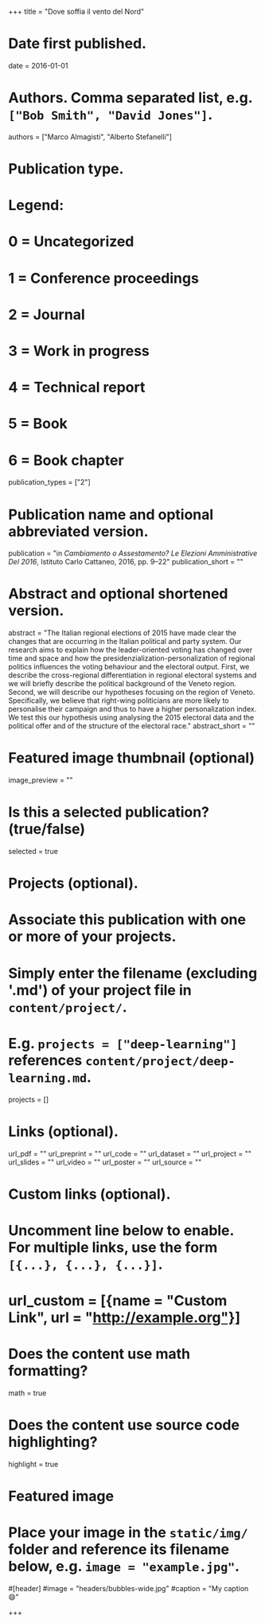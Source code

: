 +++
title = "Dove soffia il vento del Nord"

# Date first published.
date = 2016-01-01

# Authors. Comma separated list, e.g. `["Bob Smith", "David Jones"]`.
authors = ["Marco Almagisti", "Alberto Stefanelli"]

# Publication type.
# Legend:
# 0 = Uncategorized
# 1 = Conference proceedings
# 2 = Journal
# 3 = Work in progress
# 4 = Technical report
# 5 = Book
# 6 = Book chapter
publication_types = ["2"]

# Publication name and optional abbreviated version.
publication = "in *Cambiamento o Assestamento? Le Elezioni Amministrative Del 2016*, Istituto Carlo Cattaneo, 2016, pp. 9–22"
publication_short = ""

# Abstract and optional shortened version.
abstract = "The Italian regional elections of 2015 have made clear the changes that are occurring in the Italian political and party system. Our research aims to explain how the leader-oriented voting has changed over time and space and how the  presidenzialization-personalization of regional politics influences the voting behaviour and the electoral output. First, we describe the cross-regional differentiation in regional electoral systems and we will briefly describe the political background of the Veneto region. Second, we will describe our hypotheses focusing on the region of Veneto. Specifically, we believe that right-wing politicians are more likely to personalise their campaign and thus to have a higher personalization index. We test this our hypothesis using analysing the 2015 electoral data and the political offer and of the structure of the electoral race."
abstract_short = ""

# Featured image thumbnail (optional)
image_preview = ""

# Is this a selected publication? (true/false)
selected = true

# Projects (optional).
#   Associate this publication with one or more of your projects.
#   Simply enter the filename (excluding '.md') of your project file in `content/project/`.
#   E.g. `projects = ["deep-learning"]` references `content/project/deep-learning.md`.
projects = []

# Links (optional).
url_pdf = ""
url_preprint = ""
url_code = ""
url_dataset = ""
url_project = ""
url_slides = ""
url_video = ""
url_poster = ""
url_source = ""

# Custom links (optional).
#   Uncomment line below to enable. For multiple links, use the form `[{...}, {...}, {...}]`.
# url_custom = [{name = "Custom Link", url = "http://example.org"}]

# Does the content use math formatting?
math = true

# Does the content use source code highlighting?
highlight = true

# Featured image
# Place your image in the `static/img/` folder and reference its filename below, e.g. `image = "example.jpg"`.
#[header]
#image = "headers/bubbles-wide.jpg"
#caption = "My caption 😄"

+++

